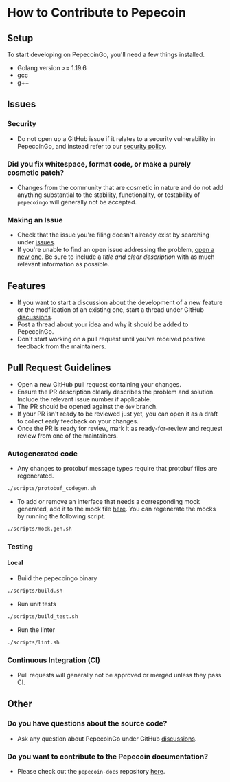 # How to Contribute to Pepecoin

## Setup

To start developing on PepecoinGo, you'll need a few things installed.

- Golang version >= 1.19.6
- gcc
- g++

## Issues

### Security

- Do not open up a GitHub issue if it relates to a security vulnerability in PepecoinGo, and instead refer to our [security policy](./SECURITY.md).

### Did you fix whitespace, format code, or make a purely cosmetic patch?

- Changes from the community that are cosmetic in nature and do not add anything substantial to the stability, functionality, or testability of `pepecoingo` will generally not be accepted.

### Making an Issue

- Check that the issue you're filing doesn't already exist by searching under [issues](https://github.com/memeticofficial/pepecoingo/issues).
- If you're unable to find an open issue addressing the problem, [open a new one](https://github.com/memeticofficial/pepecoingo/issues/new/choose). Be sure to include a *title and clear description* with as much relevant information as possible.

## Features

- If you want to start a discussion about the development of a new feature or the modfiication of an existing one, start a thread under GitHub [discussions](https://github.com/memeticofficial/pepecoingo/discussions/categories/ideas).
- Post a thread about your idea and why it should be added to PepecoinGo.
- Don't start working on a pull request until you've received positive feedback from the maintainers.

## Pull Request Guidelines

- Open a new GitHub pull request containing your changes.
- Ensure the PR description clearly describes the problem and solution. Include the relevant issue number if applicable.
- The PR should be opened against the `dev` branch.
- If your PR isn't ready to be reviewed just yet, you can open it as a draft to collect early feedback on your changes.
- Once the PR is ready for review, mark it as ready-for-review and request review from one of the maintainers.

### Autogenerated code

- Any changes to protobuf message types require that protobuf files are regenerated.

```sh
./scripts/protobuf_codegen.sh
```

- To add or remove an interface that needs a corresponding mock generated, add it to the mock file [here](./scripts/mocks.mockgen.txt). You can regenerate the mocks by running the following script.

```sh
./scripts/mock.gen.sh
```

### Testing

#### Local

- Build the pepecoingo binary

```sh
./scripts/build.sh
```

- Run unit tests

```sh
./scripts/build_test.sh
```

- Run the linter

```sh
./scripts/lint.sh
```

### Continuous Integration (CI)

- Pull requests will generally not be approved or merged unless they pass CI.

## Other

### Do you have questions about the source code?

- Ask any question about PepecoinGo under GitHub [discussions](https://github.com/memeticofficial/pepecoingo/discussions/categories/q-a).

### Do you want to contribute to the Pepecoin documentation?

- Please check out the `pepecoin-docs` repository [here](https://github.com/memeticofficial/pepecoin-docs).
